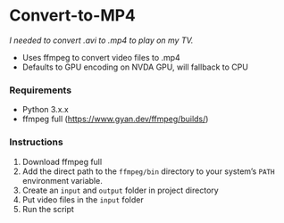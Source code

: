 # Convert-to-MP4
_I needed to convert .avi to .mp4 to play on my TV._
* Uses ffmpeg to convert video files to .mp4
* Defaults to GPU encoding on NVDA GPU, will fallback to CPU

### Requirements
* Python 3.x.x
* ffmpeg full (https://www.gyan.dev/ffmpeg/builds/)

### Instructions
1. Download ffmpeg full
2. Add the direct path to the `ffmpeg/bin` directory to your system’s `PATH` environment variable.
3. Create an `input` and `output` folder in project directory
4. Put video files in the `input` folder
5. Run the script
